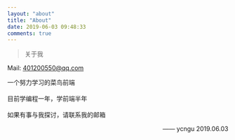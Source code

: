```yaml
---
layout: "about"
title: "About"
date: 2019-06-03 09:48:33
comments: true
---
```



>关于我

Mail: 401200550@qq.com

一个努力学习的菜鸟前端<br><br>
目前学编程一年，学前端半年<br><br>
如果有事与我探讨，请联系我的邮箱

<p style="text-align:right;">
    —— ycngu 2019.06.03
</p>